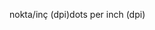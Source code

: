 <span data-ttu-id="8d987-101">nokta/inç (dpi)</span><span class="sxs-lookup"><span data-stu-id="8d987-101">dots per inch (dpi)</span></span>
